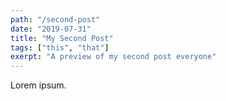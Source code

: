 ```yaml
---
path: "/second-post"
date: "2019-07-31"
title: "My Second Post"
tags: ["this", "that"]
exerpt: "A preview of my second post everyone"
---
```


Lorem ipsum.
